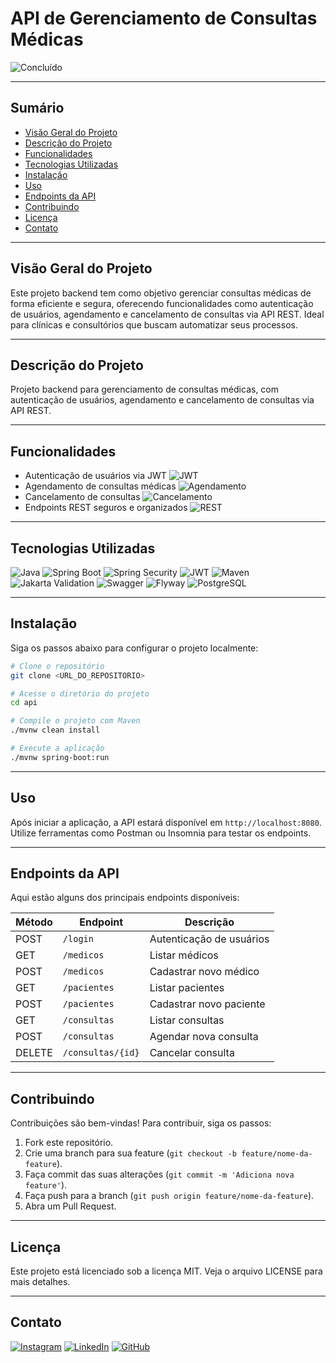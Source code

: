 # API de Gerenciamento de Consultas Médicas

![Concluído](https://img.shields.io/badge/status-concluído-brightgreen)

---

## Sumário

- [Visão Geral do Projeto](#visão-geral-do-projeto)
- [Descrição do Projeto](#descrição-do-projeto)
- [Funcionalidades](#funcionalidades)
- [Tecnologias Utilizadas](#tecnologias-utilizadas)
- [Instalação](#instalação)
- [Uso](#uso)
- [Endpoints da API](#endpoints-da-api)
- [Contribuindo](#contribuindo)
- [Licença](#licença)
- [Contato](#contato)

---

## Visão Geral do Projeto

Este projeto backend tem como objetivo gerenciar consultas médicas de forma eficiente e segura, oferecendo funcionalidades como autenticação de usuários, agendamento e cancelamento de consultas via API REST. Ideal para clínicas e consultórios que buscam automatizar seus processos.

---

## Descrição do Projeto

Projeto backend para gerenciamento de consultas médicas, com autenticação de usuários, agendamento e cancelamento de consultas via API REST.

---

## Funcionalidades

- Autenticação de usuários via JWT ![JWT](https://img.shields.io/badge/JWT-seguro-blue)
- Agendamento de consultas médicas ![Agendamento](https://img.shields.io/badge/agendamento-sim-blue)
- Cancelamento de consultas ![Cancelamento](https://img.shields.io/badge/cancelamento-sim-blue)
- Endpoints REST seguros e organizados ![REST](https://img.shields.io/badge/REST-API-blue)

---

## Tecnologias Utilizadas

![Java](https://img.shields.io/badge/Java-17-blue) ![Spring Boot](https://img.shields.io/badge/Spring_Boot-3.0.0-green) ![Spring Security](https://img.shields.io/badge/Spring_Security-5.7.0-green) ![JWT](https://img.shields.io/badge/JWT-JSON_Web_Token-blue) ![Maven](https://img.shields.io/badge/Maven-3.8.6-red) ![Jakarta Validation](https://img.shields.io/badge/Jakarta_Validation-3.0.2-orange) ![Swagger](https://img.shields.io/badge/Swagger-OpenAPI-blue) ![Flyway](https://img.shields.io/badge/Flyway-8.5.13-lightgrey) ![PostgreSQL](https://img.shields.io/badge/PostgreSQL-14-blue)

---

## Instalação

Siga os passos abaixo para configurar o projeto localmente:

```bash
# Clone o repositório
git clone <URL_DO_REPOSITORIO>

# Acesse o diretório do projeto
cd api

# Compile o projeto com Maven
./mvnw clean install

# Execute a aplicação
./mvnw spring-boot:run
```

---

## Uso

Após iniciar a aplicação, a API estará disponível em `http://localhost:8080`. Utilize ferramentas como Postman ou Insomnia para testar os endpoints.

---

## Endpoints da API

Aqui estão alguns dos principais endpoints disponíveis:

| Método | Endpoint               | Descrição                      |
|--------|------------------------|-------------------------------|
| POST   | `/login`               | Autenticação de usuários       |
| GET    | `/medicos`             | Listar médicos                 |
| POST   | `/medicos`             | Cadastrar novo médico          |
| GET    | `/pacientes`           | Listar pacientes               |
| POST   | `/pacientes`           | Cadastrar novo paciente        |
| GET    | `/consultas`           | Listar consultas               |
| POST   | `/consultas`           | Agendar nova consulta          |
| DELETE | `/consultas/{id}`      | Cancelar consulta              |

---

## Contribuindo

Contribuições são bem-vindas! Para contribuir, siga os passos:

1. Fork este repositório.
2. Crie uma branch para sua feature (`git checkout -b feature/nome-da-feature`).
3. Faça commit das suas alterações (`git commit -m 'Adiciona nova feature'`).
4. Faça push para a branch (`git push origin feature/nome-da-feature`).
5. Abra um Pull Request.

---

## Licença

Este projeto está licenciado sob a licença MIT. Veja o arquivo LICENSE para mais detalhes.

---

## Contato

[![Instagram](https://img.shields.io/badge/Instagram-E4405F?style=for-the-badge&logo=instagram&logoColor=white)](https://www.instagram.com/gabrielly.dev)
[![LinkedIn](https://img.shields.io/badge/LinkedIn-0A66C2?style=for-the-badge&logo=linkedin&logoColor=white)](https://www.linkedin.com/in/gabrielly-dev)
[![GitHub](https://img.shields.io/badge/GitHub-181717?style=for-the-badge&logo=github&logoColor=white)](https://github.com/gabrielly-dev)
